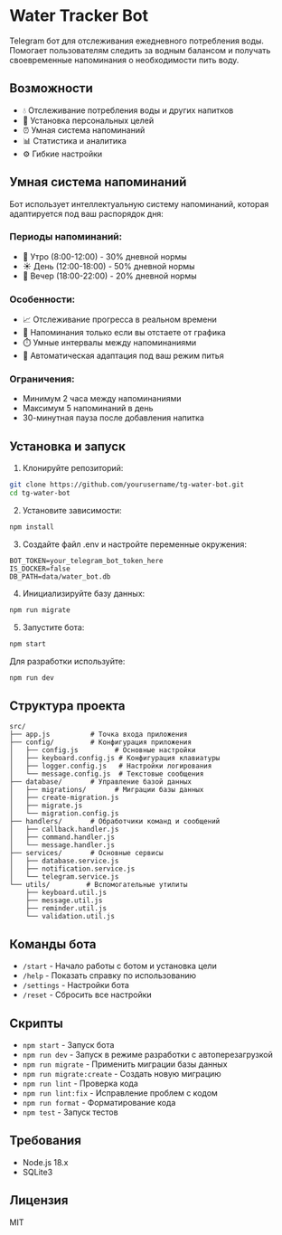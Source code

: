 # Water Tracker Bot

Telegram бот для отслеживания ежедневного потребления воды. Помогает пользователям следить за водным балансом и получать своевременные напоминания о необходимости пить воду.

## Возможности

- 💧 Отслеживание потребления воды и других напитков
- 🎯 Установка персональных целей
- ⏰ Умная система напоминаний
- 📊 Статистика и аналитика
- ⚙️ Гибкие настройки

## Умная система напоминаний

Бот использует интеллектуальную систему напоминаний, которая адаптируется под ваш распорядок дня:

### Периоды напоминаний:
- 🌅 Утро (8:00-12:00) - 30% дневной нормы
- ☀️ День (12:00-18:00) - 50% дневной нормы
- 🌆 Вечер (18:00-22:00) - 20% дневной нормы

### Особенности:
- 📈 Отслеживание прогресса в реальном времени
- 🎯 Напоминания только если вы отстаете от графика
- ⏱️ Умные интервалы между напоминаниями
- 🔄 Автоматическая адаптация под ваш режим питья

### Ограничения:
- Минимум 2 часа между напоминаниями
- Максимум 5 напоминаний в день
- 30-минутная пауза после добавления напитка

## Установка и запуск

1. Клонируйте репозиторий:
```bash
git clone https://github.com/yourusername/tg-water-bot.git
cd tg-water-bot
```

2. Установите зависимости:
```bash
npm install
```

3. Создайте файл .env и настройте переменные окружения:
```env
BOT_TOKEN=your_telegram_bot_token_here
IS_DOCKER=false
DB_PATH=data/water_bot.db
```

4. Инициализируйте базу данных:
```bash
npm run migrate
```

5. Запустите бота:
```bash
npm start
```

Для разработки используйте:
```bash
npm run dev
```

## Структура проекта

```
src/
├── app.js          # Точка входа приложения
├── config/         # Конфигурация приложения
│   ├── config.js         # Основные настройки
│   ├── keyboard.config.js # Конфигурация клавиатуры
│   ├── logger.config.js   # Настройки логирования
│   └── message.config.js  # Текстовые сообщения
├── database/       # Управление базой данных
│   ├── migrations/       # Миграции базы данных
│   ├── create-migration.js
│   ├── migrate.js
│   └── migration.config.js
├── handlers/       # Обработчики команд и сообщений
│   ├── callback.handler.js
│   ├── command.handler.js
│   └── message.handler.js
├── services/       # Основные сервисы
│   ├── database.service.js
│   ├── notification.service.js
│   └── telegram.service.js
└── utils/         # Вспомогательные утилиты
    ├── keyboard.util.js
    ├── message.util.js
    ├── reminder.util.js
    └── validation.util.js
```

## Команды бота

- `/start` - Начало работы с ботом и установка цели
- `/help` - Показать справку по использованию
- `/settings` - Настройки бота
- `/reset` - Сбросить все настройки

## Скрипты

- `npm start` - Запуск бота
- `npm run dev` - Запуск в режиме разработки с автоперезагрузкой
- `npm run migrate` - Применить миграции базы данных
- `npm run migrate:create` - Создать новую миграцию
- `npm run lint` - Проверка кода
- `npm run lint:fix` - Исправление проблем с кодом
- `npm run format` - Форматирование кода
- `npm test` - Запуск тестов

## Требования

- Node.js 18.x
- SQLite3

## Лицензия

MIT

